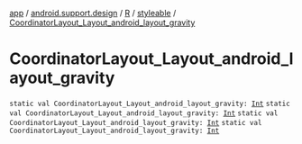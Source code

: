 [app](../../../index.md) / [android.support.design](../../index.md) / [R](../index.md) / [styleable](index.md) / [CoordinatorLayout_Layout_android_layout_gravity](.)

# CoordinatorLayout_Layout_android_layout_gravity

`static val CoordinatorLayout_Layout_android_layout_gravity: `[`Int`](https://kotlinlang.org/api/latest/jvm/stdlib/kotlin/-int/index.html)
`static val CoordinatorLayout_Layout_android_layout_gravity: `[`Int`](https://kotlinlang.org/api/latest/jvm/stdlib/kotlin/-int/index.html)
`static val CoordinatorLayout_Layout_android_layout_gravity: `[`Int`](https://kotlinlang.org/api/latest/jvm/stdlib/kotlin/-int/index.html)
`static val CoordinatorLayout_Layout_android_layout_gravity: `[`Int`](https://kotlinlang.org/api/latest/jvm/stdlib/kotlin/-int/index.html)